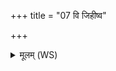 +++
title = "07 वि जिहीष्व"

+++
<details><summary>मूलम् (WS)</summary>

वि जिहीष्व बार्हत्सामे गर्भस्ते योनिमा शयाम् ।  
ददन्ते पुत्रं देवाः सोमपामुभयाविनम् ॥ ७ ॥
</details>
